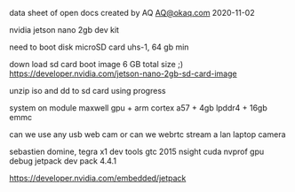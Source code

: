 data sheet of open docs
created by AQ
<AQ@okaq.com>
2020-11-02

nvidia jetson nano 2gb dev kit

need to boot disk
microSD card uhs-1, 64 gb min

down load sd card boot image
6 GB total size ;)
https://developer.nvidia.com/jetson-nano-2gb-sd-card-image

unzip iso and dd to sd card using progress

system on module
maxwell gpu + arm cortex a57 + 4gb lpddr4 + 16gb emmc

can we use any usb web cam
or can we webrtc stream a lan laptop camera

sebastien domine, tegra x1 dev tools
gtc 2015 nsight cuda nvprof gpu debug
jetpack dev pack 4.4.1

https://developer.nvidia.com/embedded/jetpack



